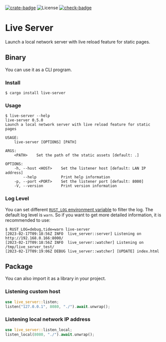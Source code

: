 [![crate-badge]][crate-link]
![License](https://img.shields.io/crates/l/live-server)
[![check-badge]][check-link]

[crate-badge]: https://img.shields.io/crates/v/live-server
[crate-link]: https://crates.io/crates/live-server
[check-badge]: https://github.com/lomirus/live-server/workflows/check/badge.svg
[check-link]: https://github.com/lomirus/live-server/actions/workflows/check.yaml

# Live Server

Launch a local network server with live reload feature for static pages.

## Binary

You can use it as a CLI program.

### Install

```console
$ cargo install live-server
```

### Usage

```console
$ live-server --help
live-server 0.5.0
Launch a local network server with live reload feature for static pages

USAGE:
    live-server [OPTIONS] [PATH]

ARGS:
    <PATH>    Set the path of the static assets [default: .]

OPTIONS:
    -h, --host <HOST>    Set the listener host [default: LAN IP address]
        --help           Print help information
    -p, --port <PORT>    Set the listener port [default: 8000]
    -V, --version        Print version information
```

### Log Level

You can set different [`RUST_LOG` environment variable](https://rust-lang-nursery.github.io/rust-cookbook/development_tools/debugging/config_log.html) to filter the log. The default log level is `warn`. So if you want to get more detailed information, it is recommended to use:

```console
$ RUST_LOG=debug,tide=warn live-server
[2023-02-17T09:18:56Z INFO  live_server::server] Listening on http://192.168.0.166:8000/
[2023-02-17T09:18:56Z INFO  live_server::watcher] Listening on /tmp/live_server_test/
[2023-02-17T09:19:06Z DEBUG live_server::watcher] [UPDATE] index.html
```
## Package

You can also import it as a library in your project.

### Listening custom host

```rust
use live_server::listen;
listen("127.0.0.1", 8080, "./").await.unwrap();
```

### Listening local network IP address

```rust
use live_server::listen_local;
listen_local(8080, "./").await.unwrap();
```